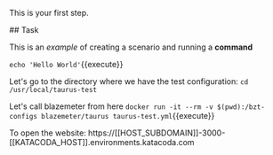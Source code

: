 This is your first step.

## Task

This is an _example_ of creating a scenario and running a **command**

`echo 'Hello World'`{{execute}}

Let's go to the directory where we have the test configuration:
`cd /usr/local/taurus-test` 

Let's call blazemeter from here
`docker run -it --rm -v $(pwd):/bzt-configs blazemeter/taurus taurus-test.yml`{{execute}}

To open the website:
https://[[HOST_SUBDOMAIN]]-3000-[[KATACODA_HOST]].environments.katacoda.com

